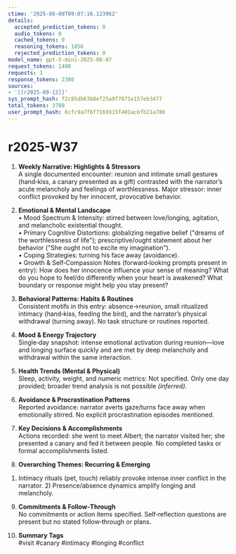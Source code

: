 ```yaml
---
ctime: '2025-08-08T09:07:16.123962'
details:
  accepted_prediction_tokens: 0
  audio_tokens: 0
  cached_tokens: 0
  reasoning_tokens: 1856
  rejected_prediction_tokens: 0
model_name: gpt-5-mini-2025-08-07
request_tokens: 1408
requests: 1
response_tokens: 2380
sources:
- '[[r2025-09-12]]'
sys_prompt_hash: f2c85db63b8ef25a9f7871e157eb3477
total_tokens: 3788
user_prompt_hash: 6cfc9a7f6f7169315f401acbfb21a786
---
```

# r2025-W37

1. **Weekly Narrative: Highlights & Stressors**  
A single documented encounter: reunion and intimate small gestures (hand‑kiss, a canary presented as a gift) contrasted with the narrator’s acute melancholy and feelings of worthlessness. Major stressor: inner conflict provoked by her innocent, provocative behavior.

2. **Emotional & Mental Landscape**  
• Mood Spectrum & Intensity: stirred between love/longing, agitation, and melancholic existential thought.  
• Primary Cognitive Distortions: globalizing negative belief ("dreams of the worthlessness of life"); prescriptive/ought statement about her behavior ("She ought not to excite my imagination").  
• Coping Strategies: turning his face away (avoidance).  
• Growth & Self‑Compassion Notes (forward‑looking prompts present in entry): How does her innocence influence your sense of meaning? What do you hope to feel/do differently when your heart is awakened? What boundary or response might help you stay present?

3. **Behavioral Patterns: Habits & Routines**  
Consistent motifs in this entry: absence→reunion, small ritualized intimacy (hand‑kiss, feeding the bird), and the narrator’s physical withdrawal (turning away). No task structure or routines reported.

4. **Mood & Energy Trajectory**  
Single‑day snapshot: intense emotional activation during reunion—love and longing surface quickly and are met by deep melancholy and withdrawal within the same interaction.

5. **Health Trends (Mental & Physical)**  
Sleep, activity, weight, and numeric metrics: Not specified. Only one day provided; broader trend analysis is not possible *(inferred)*.

6. **Avoidance & Procrastination Patterns**  
Reported avoidance: narrator averts gaze/turns face away when emotionally stirred. No explicit procrastination episodes mentioned.

7. **Key Decisions & Accomplishments**  
Actions recorded: she went to meet Albert; the narrator visited her; she presented a canary and fed it between people. No completed tasks or formal accomplishments listed.

8. **Overarching Themes: Recurring & Emerging**  
1) Intimacy rituals (pet, touch) reliably provoke intense inner conflict in the narrator. 2) Presence/absence dynamics amplify longing and melancholy.

9. **Commitments & Follow‑Through**  
No commitments or action items specified. Self‑reflection questions are present but no stated follow‑through or plans.

10. **Summary Tags**  
#visit #canary #intimacy #longing #conflict
